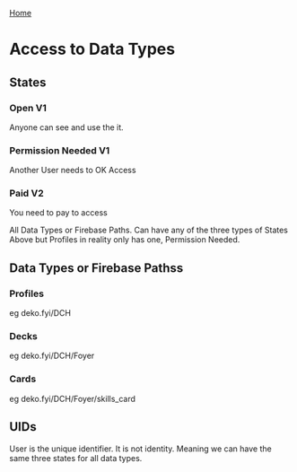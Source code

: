 [Home](../hi9-home-page.md)

# Access to Data Types

## States

### Open V1

Anyone can see and use the it.

### Permission Needed V1

Another User needs to OK Access

### Paid V2

You need to pay to access

All Data Types or Firebase Paths. Can have any of the three types of States Above but Profiles in reality only has one, Permission Needed.

## Data Types or Firebase Pathss

### Profiles
eg deko.fyi/DCH

### Decks
eg deko.fyi/DCH/Foyer

### Cards
eg deko.fyi/DCH/Foyer/skills_card

## UIDs
User is the unique identifier. It is not identity. Meaning we can have the same three states for all data types.
